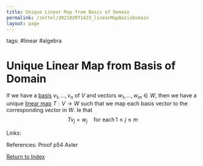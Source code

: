 ```yaml
---
title: Unique Linear Map from Basis of Domain
permalink: /zettel/202102071423_linearMapBasisDomain
layout: page
---
```

tags: #linear #algebra

# Unique Linear Map from Basis of Domain

If we have a [basis](202102062154_basisDefinition) $v_1, \ldots, v_n$ of $V$ and vectors $w_1, \ldots, w_m \in W$, then we have a
unique [linear map](202102071416_linearMapDefinition) $T : V \rightarrow W$ such that we map each basis vector to 
the corresponding vector in $W$. Ie that
$$
T v_j = w_j \quad \textrm{for each} \, 1 \leq j \leq m
$$

Links: 

References: Proof p54 Axler

[Return to Index](index)